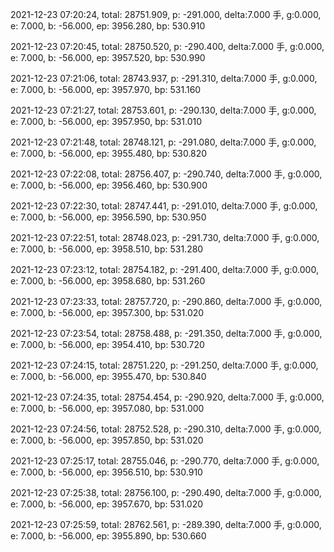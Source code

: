 2021-12-23 07:20:24, total: 28751.909, p: -291.000, delta:7.000 手, g:0.000, e: 7.000, b: -56.000, ep: 3956.280, bp: 530.910

2021-12-23 07:20:45, total: 28750.520, p: -290.400, delta:7.000 手, g:0.000, e: 7.000, b: -56.000, ep: 3957.520, bp: 530.990

2021-12-23 07:21:06, total: 28743.937, p: -291.310, delta:7.000 手, g:0.000, e: 7.000, b: -56.000, ep: 3957.970, bp: 531.160

2021-12-23 07:21:27, total: 28753.601, p: -290.130, delta:7.000 手, g:0.000, e: 7.000, b: -56.000, ep: 3957.950, bp: 531.010

2021-12-23 07:21:48, total: 28748.121, p: -291.080, delta:7.000 手, g:0.000, e: 7.000, b: -56.000, ep: 3955.480, bp: 530.820

2021-12-23 07:22:08, total: 28756.407, p: -290.740, delta:7.000 手, g:0.000, e: 7.000, b: -56.000, ep: 3956.460, bp: 530.900

2021-12-23 07:22:30, total: 28747.441, p: -291.010, delta:7.000 手, g:0.000, e: 7.000, b: -56.000, ep: 3956.590, bp: 530.950

2021-12-23 07:22:51, total: 28748.023, p: -291.730, delta:7.000 手, g:0.000, e: 7.000, b: -56.000, ep: 3958.510, bp: 531.280

2021-12-23 07:23:12, total: 28754.182, p: -291.400, delta:7.000 手, g:0.000, e: 7.000, b: -56.000, ep: 3958.680, bp: 531.260

2021-12-23 07:23:33, total: 28757.720, p: -290.860, delta:7.000 手, g:0.000, e: 7.000, b: -56.000, ep: 3957.300, bp: 531.020

2021-12-23 07:23:54, total: 28758.488, p: -291.350, delta:7.000 手, g:0.000, e: 7.000, b: -56.000, ep: 3954.410, bp: 530.720

2021-12-23 07:24:15, total: 28751.220, p: -291.250, delta:7.000 手, g:0.000, e: 7.000, b: -56.000, ep: 3955.470, bp: 530.840

2021-12-23 07:24:35, total: 28754.454, p: -290.920, delta:7.000 手, g:0.000, e: 7.000, b: -56.000, ep: 3957.080, bp: 531.000

2021-12-23 07:24:56, total: 28752.528, p: -290.310, delta:7.000 手, g:0.000, e: 7.000, b: -56.000, ep: 3957.850, bp: 531.020

2021-12-23 07:25:17, total: 28755.046, p: -290.770, delta:7.000 手, g:0.000, e: 7.000, b: -56.000, ep: 3956.510, bp: 530.910

2021-12-23 07:25:38, total: 28756.100, p: -290.490, delta:7.000 手, g:0.000, e: 7.000, b: -56.000, ep: 3957.670, bp: 531.020

2021-12-23 07:25:59, total: 28762.561, p: -289.390, delta:7.000 手, g:0.000, e: 7.000, b: -56.000, ep: 3955.890, bp: 530.660